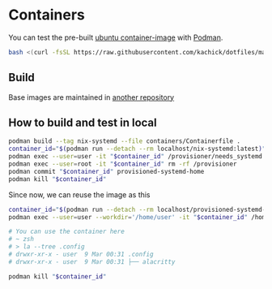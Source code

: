 # Containers

You can test the pre-built [ubuntu container-image](../containers) with [Podman](https://podman.io/).

```bash
bash <(curl -fsSL https://raw.githubusercontent.com/kachick/dotfiles/main/containers/sandbox-with-ghcr.bash) latest
```

## Build

Base images are maintained in [another repository](https://github.com/kachick/containers)

## How to build and test in local

```bash
podman build --tag nix-systemd --file containers/Containerfile .
container_id="$(podman run --detach --rm localhost/nix-systemd:latest)"
podman exec --user=user -it "$container_id" /provisioner/needs_systemd.bash
podman exec --user=root -it "$container_id" rm -rf /provisioner
podman commit "$container_id" provisioned-systemd-home
podman kill "$container_id"
```

Since now, we can reuse the image as this

```bash
container_id="$(podman run --detach --rm localhost/provisioned-systemd-home)"
podman exec --user=user --workdir='/home/user' -it "$container_id" /home/user/.nix-profile/bin/zsh

# You can use the container here
# ~ zsh
# > la --tree .config
# drwxr-xr-x - user  9 Mar 00:31 .config
# drwxr-xr-x - user  9 Mar 00:31 ├── alacritty

podman kill "$container_id"
```
